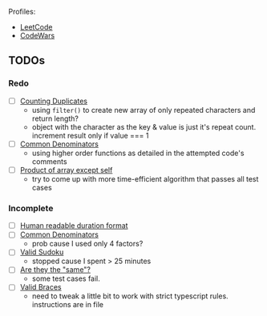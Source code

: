 Profiles:
- [LeetCode](https://leetcode.com/dinesh-58/)
- [CodeWars](https://www.codewars.com/users/dinesh-58)

## TODOs
### Redo
- [ ] [Counting Duplicates](https://www.codewars.com/kata/54bf1c2cd5b56cc47f0007a1)
    - using `filter()` to create new array of only repeated characters and return length?
    - object with the character as the key & value is just it's repeat count. increment result only if value === 1
- [ ] [Common Denominators](https://www.codewars.com/kata/54d7660d2daf68c619000d95/)
    - using higher order functions as detailed in the attempted code's comments
- [ ] [Product of array except self](https://leetcode.com/problems/product-of-array-except-self/)
    - try to come up with more time-efficient algorithm that passes all test cases 

### Incomplete
- [ ] [Human readable duration format](https://www.codewars.com/kata/52742f58faf5485cae000b9a/)
- [ ] [Common Denominators](https://www.codewars.com/kata/54d7660d2daf68c619000d95/)
    - prob cause I used only 4 factors?
- [ ] [Valid Sudoku](https://leetcode.com/problems/valid-sudoku/)
    - stopped cause I spent > 25 minutes
- [ ] [Are they the "same"?](https://www.codewars.com/kata/550498447451fbbd7600041c/)
    - some test cases fail. 
- [ ] [Valid Braces](https://www.codewars.com/kata/5277c8a221e209d3f6000b56/train/typescript)
    - need to tweak a little bit to work with strict typescript rules. instructions are in file

